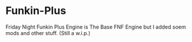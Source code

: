 # Funkin-Plus
 Friday Night Funkin Plus Engine is The Base FNF Engine but I added soem mods and other stuff. (Still a w.i.p.)
